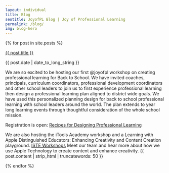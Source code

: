 ```yaml
---
layout: individual
title: Blog
seotitle: JoyofPL Blog | Joy of Professional Learning
permalink: /blog/
img: blog-hero
---
```


{% for post in site.posts %}
<div class="post-area">
  <a href="{{ post.url | prepend: site.baseurl }}" class="bold">{{ post.title }}</a>
  <p class="post-date">{{ post.date | date_to_long_string }}</p>
  <p>We are so excited to be hosting our first @joyofpl workshop on creating professional learning for Back to School. We have invited coaches, principals, curriculum coordinators, professional development coordinators and other school leaders to join us to first experience professional learning  then design a professional learning plan aligned to district wide goals. We have used this personalized planning design for back to school professional learning with school leaders around the world. The plan extends to year long learning events through thoughtful consideration of the whole school mission. 
      <div>
    <div>
  <div>
<div>
<p>Registration is open: <a href="https://conference.iste.org/2017/program/search/detail_session.php?id=108675817">Recipes for Designing Professional Learning</a>
 <div>
    <div>
  <div>
<div>
  <p> We are also hosting the iTools Academy workshop and a Learning with Apple Distinguished Educators: Enhancing Creativity and Content Creation playground. <a href="https://conference.iste.org/2017/program/search/detail_presenter.php?id=108114820">ISTE Workshops</a>  Meet our team and hear more about how we use Apple Technology to create content and enhance creativity.
    {{ post.content | strip_html | truncatewords: 50 }}
  <p>
      <div>
    <div>
  <div>
<div>
{% endfor %}
